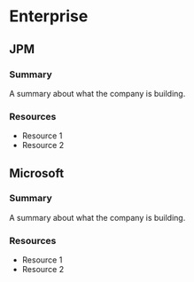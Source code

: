 # Enterprise

## JPM

### Summary
A summary about what the company is building.

### Resources

* Resource 1
* Resource 2

## Microsoft

### Summary
A summary about what the company is building.

### Resources

* Resource 1
* Resource 2
